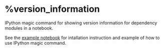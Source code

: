 %version_information
====================

IPython magic command for showing version information for dependency modules in
a notebook.

See the
[example notebook](http://nbviewer.ipython.org/urls/raw.github.com/jrjohansson/version_information/master/example.ipynb)
for intallation instruction and example of how to use IPython magic command.


